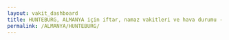 ```yaml
---
layout: vakit_dashboard
title: HUNTEBURG, ALMANYA için iftar, namaz vakitleri ve hava durumu - ilçe/eyalet seç
permalink: /ALMANYA/HUNTEBURG/
---
```


<script type="text/javascript">
  var GLOBAL_COUNTRY = 'ALMANYA';
  var GLOBAL_CITY = 'HUNTEBURG';
  var GLOBAL_STATE = '';
  var lat = 72;
  var lon = 21;
</script>
